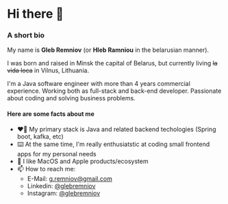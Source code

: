 # Hi there 👋

### A short bio

My name is **Gleb Remniov** (or **Hleb Ramniou** in the belarusian manner).

I was born and raised in Minsk the capital of Belarus, but currently living ~~la vida loca~~ in Vilnus, Lithuania.

I'm a Java software engineer with more than 4 years commercial experience. Working both as full-stack and back-end developer. Passionate about coding and solving business problems.

#### Here are some facts about me
- ❤️‍🔥 My primary stack is Java and related backend techologies (Spring boot, kafka, etc)
- ⌨️ At the same time, I'm really enthusiatstic at coding small frontend apps for my personal needs
- 🍎 I like MacOS and Apple products/ecosystem
- 📫 How to reach me:
  - E-Mail: [g.remniov@gmail.com](mailto:g.remniov@gmail.com)
  - Linkedin: [@glebremniov](https://www.linkedin.com/in/glebremniov/)
  - Instagram: [@glebremniov](https://www.instagram.com/glebremniov/)
